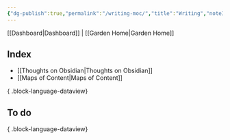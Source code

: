 ```yaml
---
{"dg-publish":true,"permalink":"/writing-moc/","title":"Writing","noteIcon":"","created":"2024-09-16T20:14:15.275-07:00","updated":"2024-09-18T09:40:42.687-07:00"}
---
```


[[Dashboard\|Dashboard]] | [[Garden Home\|Garden Home]]

## Index

- [[Thoughts on Obsidian\|Thoughts on Obsidian]]
- [[Maps of Content\|Maps of Content]]

{ .block-language-dataview}

## To do


{ .block-language-dataview}
